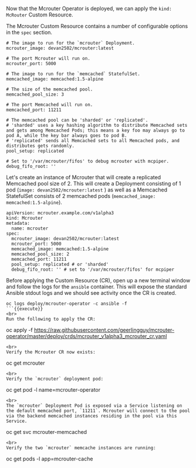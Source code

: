 Now that the Mcrouter Operator is deployed, we can apply the `kind: McRouter` Custom Resource.

The Mcrouter Custom Resource contains a number of configurable options in the `spec` section.

```
# The image to run for the `mcrouter` Deployment.
mcrouter_image: devan2502/mcrouter:latest

# The port Mcrouter will run on.
mcrouter_port: 5000

# The image to run for the `memcached` StatefulSet.
memcached_image: memcached:1.5-alpine

# The size of the memcached pool.
memcached_pool_size: 3

# The port Memcached will run on.
memcached_port: 11211

# The memcached pool can be 'sharded' or 'replicated'.
# 'sharded' uses a key hashing algorithm to distribute Memcached sets and gets among Memcached Pods; this means a key foo may always go to pod A, while the key bar always goes to pod B.
# 'replicated' sends all Memcached sets to all Memcached pods, and distributes gets randomly.
pool_setup: replicated

# Set to '/var/mcrouter/fifos' to debug mcrouter with mcpiper.
debug_fifo_root: ''
```

Let's create an instance of Mcrouter that will create a replicated Memcached pool size of 2. This will create a Deployment consisting of 1 pod (`image: devan2502/mcrouter:latest` ) as well as a Memcached StatefulSet consists of 2 memcached pods (`memcached_image: memcached:1.5-alpine`).

```
apiVersion: mcrouter.example.com/v1alpha3
kind: Mcrouter
metadata:
  name: mcrouter
spec:
  mcrouter_image: devan2502/mcrouter:latest
  mcrouter_port: 5000
  memcached_image: memcached:1.5-alpine
  memcached_pool_size: 2
  memcached_port: 11211
  pool_setup: replicated # or 'sharded'
  debug_fifo_root: '' # set to '/var/mcrouter/fifos' for mcpiper
```

Before applying the Custom Resource (CR), open up a new terminal window and follow the logs for the `ansible` container. This will expose the standard Ansible stdout logs and we should see activity once the CR is created.

```
oc logs deploy/mcrouter-operator -c ansible -f
```{{execute}}
<br>
Run the following to apply the CR:

```
oc apply -f https://raw.githubusercontent.com/geerlingguy/mcrouter-operator/master/deploy/crds/mcrouter_v1alpha3_mcrouter_cr.yaml
```{{execute}}
<br>
Verify the Mcrouter CR now exists:

```
oc get mcrouter
```{{execute}}
<br>
Verify the `mcrouter` deployment pod:

```
oc get pod -l name=mcrouter-operator
```{{execute}}
<br>
The `mcrouter` Deployment Pod is exposed via a Service listening on the default memcached port, `11211`. Mcrouter will connect to the pool via the backend memcached instances residing in the pool via this Service.

```
oc get svc mcrouter-memcached
```{{execute}}
<br>
Verify the two `mcrouter` memcache instances are running:

```
oc get pods -l app=mcrouter-cache
```{{execute}}
